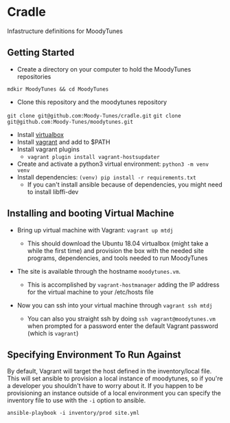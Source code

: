 # Cradle
Infastructure definitions for MoodyTunes


## Getting Started

- Create a directory on your computer to hold the MoodyTunes repositories

`mdkir MoodyTunes && cd MoodyTunes`

- Clone this repository and the moodytunes repository

`git clone git@github.com:Moody-Tunes/cradle.git`
`git clone git@github.com:Moody-Tunes/moodytunes.git`

- Install [virtualbox](https://www.virtualbox.org/wiki/Downloads)
- Install [vagrant](https://www.vagrantup.com/downloads.html) and add to $PATH
- Install vagrant plugins
	- `vagrant plugin install vagrant-hostsupdater`
- Create and activate a python3 virtual environment: `python3 -m venv venv`
- Install dependencies: `(venv) pip install -r requirements.txt`
	- If you can't install ansible because of dependencies, you might need to install libffi-dev


## Installing and booting Virtual Machine

- Bring up virtual machine with Vagrant: `vagrant up mtdj`
	- This should download the Ubuntu 18.04 virtualbox (might take a while the first time) and provision the box with the needed site programs, dependencies, and tools needed to run MoodyTunes

- The site is available through the hostname `moodytunes.vm`.
	- This is accomplished by `vagrant-hostmanager` adding the IP address for the virtual machine to your /etc/hosts file

- Now you can ssh into your virtual machine through `vagrant ssh mtdj`
	- You can also you straight ssh by doing `ssh vagrant@moodytunes.vm` when prompted for a password enter the default Vagrant password (which is `vagrant`)


## Specifying Environment To Run Against

By default, Vagrant will target the host defined in the inventory/local file. This will set ansible to provision a local instance of moodytunes, so if you're a developer you shouldn't have to worry about it. If you happen to be provisioning an instance outside of a local environment you can specify the inventory file to use with the `-i` option to ansible.

`ansible-playbook -i inventory/prod site.yml`
